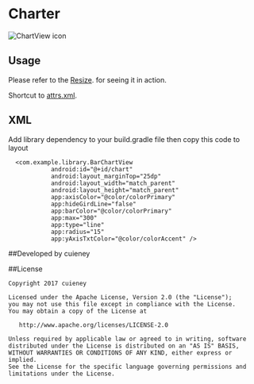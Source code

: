 # Charter

![ChartView icon](https://github.com/Cuieney/BarChart-master/blob/master/bar.gif)


## Usage

Please refer to the [Resize](https://github.com/Cuieney/BarChart-master/tree/master/example "a Safari extension").
 for seeing it in action.

Shortcut to [attrs.xml](https://github.com/Cuieney/BarChart-master/blob/master/library/src/main/res/values/attrs.xml "a Safari extension").
## XML
Add library dependency to your build.gradle file then copy this code to layout

```
  <com.example.library.BarChartView
            android:id="@+id/chart"
            android:layout_marginTop="25dp"
            android:layout_width="match_parent"
            android:layout_height="match_parent"
            app:axisColor="@color/colorPrimary"
            app:hideGirdLine="false"
            app:barColor="@color/colorPrimary"
            app:max="300"
            app:type="line"
            app:radius="15"
            app:yAxisTxtColor="@color/colorAccent" />

```

##Developed by
cuieney

##License
```
Copyright 2017 cuieney

Licensed under the Apache License, Version 2.0 (the "License");
you may not use this file except in compliance with the License.
You may obtain a copy of the License at

   http://www.apache.org/licenses/LICENSE-2.0

Unless required by applicable law or agreed to in writing, software
distributed under the License is distributed on an "AS IS" BASIS,
WITHOUT WARRANTIES OR CONDITIONS OF ANY KIND, either express or implied.
See the License for the specific language governing permissions and
limitations under the License.
```
